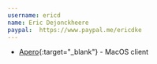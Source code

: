 ```yaml
---
username: ericd
name: Eric Dejonckheere
paypal:  https://www.paypal.me/ericdke
---
```


* [Apero](https://itunes.apple.com/WebObjects/MZStore.woa/wa/viewSoftware?id=1219902108&mt=12){:target="_blank"} - MacOS client
